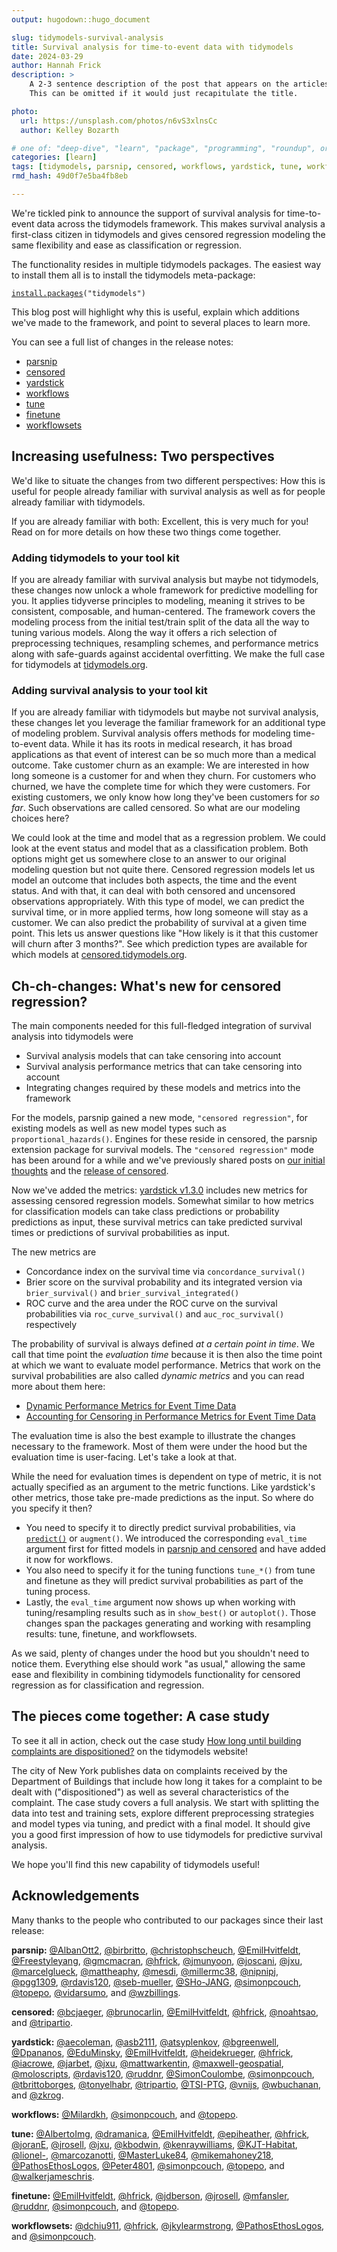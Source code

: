 ```yaml
---
output: hugodown::hugo_document

slug: tidymodels-survival-analysis
title: Survival analysis for time-to-event data with tidymodels
date: 2024-03-29
author: Hannah Frick
description: >
    A 2-3 sentence description of the post that appears on the articles page.
    This can be omitted if it would just recapitulate the title.

photo:
  url: https://unsplash.com/photos/n6vS3xlnsCc
  author: Kelley Bozarth

# one of: "deep-dive", "learn", "package", "programming", "roundup", or "other"
categories: [learn] 
tags: [tidymodels, parsnip, censored, workflows, yardstick, tune, workflowsets]
rmd_hash: 49d0f7e5ba4fb8eb

---
```


<!--
TODO:
* [ ] Look over / edit the post's title in the yaml
* [ ] Edit (or delete) the description; note this appears in the Twitter card
* [x] Pick category and tags (see existing with [`hugodown::tidy_show_meta()`](https://rdrr.io/pkg/hugodown/man/use_tidy_post.html))
* [ ] Find photo & update yaml metadata
* [ ] Create `thumbnail-sq.jpg`; height and width should be equal
* [ ] Create `thumbnail-wd.jpg`; width should be >5x height
* [ ] [`hugodown::use_tidy_thumbnails()`](https://rdrr.io/pkg/hugodown/man/use_tidy_post.html)
* [ ] Add intro sentence, e.g. the standard tagline for the package
* [x] [`usethis::use_tidy_thanks()`](https://usethis.r-lib.org/reference/use_tidy_thanks.html)
-->

We're tickled pink to announce the support of survival analysis for time-to-event data across the tidymodels framework. This makes survival analysis a first-class citizen in tidymodels and gives censored regression modeling the same flexibility and ease as classification or regression.

The functionality resides in multiple tidymodels packages. The easiest way to install them all is to install the tidymodels meta-package:

<div class="highlight">

<pre class='chroma'><code class='language-r' data-lang='r'><span><span class='nf'><a href='https://rdrr.io/r/utils/install.packages.html'>install.packages</a></span><span class='o'>(</span><span class='s'>"tidymodels"</span><span class='o'>)</span></span></code></pre>

</div>

This blog post will highlight why this is useful, explain which additions we've made to the framework, and point to several places to learn more.

You can see a full list of changes in the release notes:

-   [parsnip](https://parsnip.tidymodels.org/news/index.html#parsnip-120)
-   [censored](https://censored.tidymodels.org/news/index.html#censored-030)
-   [yardstick](https://yardstick.tidymodels.org/news/index.html#yardstick-130)
-   [workflows](https://workflows.tidymodels.org/news/index.html#workflows-114)
-   [tune](https://tune.tidymodels.org/news/index.html#tune-120)
-   [finetune](https://finetune.tidymodels.org/news/index.html#finetune-120)
-   [workflowsets](https://workflowsets.tidymodels.org/news/index.html#workflowsets-110)

## Increasing usefulness: Two perspectives

We'd like to situate the changes from two different perspectives: How this is useful for people already familiar with survival analysis as well as for people already familiar with tidymodels.

If you are already familiar with both: Excellent, this is very much for you! Read on for more details on how these two things come together.

### Adding tidymodels to your tool kit

If you are already familiar with survival analysis but maybe not tidymodels, these changes now unlock a whole framework for predictive modelling for you. It applies tidyverse principles to modeling, meaning it strives to be consistent, composable, and human-centered. The framework covers the modeling process from the initial test/train split of the data all the way to tuning various models. Along the way it offers a rich selection of preprocessing techniques, resampling schemes, and performance metrics along with safe-guards against accidental overfitting. We make the full case for tidymodels at [tidymodels.org](https://www.tidymodels.org/).

### Adding survival analysis to your tool kit

If you are already familiar with tidymodels but maybe not survival analysis, these changes let you leverage the familiar framework for an additional type of modeling problem. Survival analysis offers methods for modeling time-to-event data. While it has its roots in medical research, it has broad applications as that event of interest can be so much more than a medical outcome. Take customer churn as an example: We are interested in how long someone is a customer for and when they churn. For customers who churned, we have the complete time for which they were customers. For existing customers, we only know how long they've been customers for *so far*. Such observations are called censored. So what are our modeling choices here?

We could look at the time and model that as a regression problem. We could look at the event status and model that as a classification problem. Both options might get us somewhere close to an answer to our original modeling question but not quite there. Censored regression models let us model an outcome that includes both aspects, the time and the event status. And with that, it can deal with both censored and uncensored observations appropriately. With this type of model, we can predict the survival time, or in more applied terms, how long someone will stay as a customer. We can also predict the probability of survival at a given time point. This lets us answer questions like "How likely is it that this customer will churn after 3 months?". See which prediction types are available for which models at [censored.tidymodels.org](https://censored.tidymodels.org/).

## Ch-ch-changes: What's new for censored regression?

The main components needed for this full-fledged integration of survival analysis into tidymodels were

-   Survival analysis models that can take censoring into account
-   Survival analysis performance metrics that can take censoring into account
-   Integrating changes required by these models and metrics into the framework

For the models, parsnip gained a new mode, `"censored regression"`, for existing models as well as new model types such as `proportional_hazards()`. Engines for these reside in censored, the parsnip extension package for survival models. The `"censored regression"` mode has been around for a while and we've previously shared posts on [our initial thoughts](https://www.tidyverse.org/blog/2021/11/survival-analysis-parsnip-adjacent/) and the [release of censored](https://www.tidyverse.org/blog/2022/08/censored-0-1-0/).

Now we've added the metrics: [yardstick v1.3.0](https://yardstick.tidymodels.org/news/index.html#yardstick-130) includes new metrics for assessing censored regression models. Somewhat similar to how metrics for classification models can take class predictions or probability predictions as input, these survival metrics can take predicted survival times or predictions of survival probabilities as input.

The new metrics are

-   Concordance index on the survival time via `concordance_survival()`
-   Brier score on the survival probability and its integrated version via `brier_survival()` and `brier_survival_integrated()`
-   ROC curve and the area under the ROC curve on the survival probabilities via `roc_curve_survival()` and `auc_roc_survival()` respectively

The probability of survival is always defined *at a certain point in time*. We call that time point the *evaluation time* because it is then also the time point at which we want to evaluate model performance. Metrics that work on the survival probabilities are also called *dynamic metrics* and you can read more about them here:

-   [Dynamic Performance Metrics for Event Time Data](https://www.tidymodels.org/learn/statistics/survival-metrics/)
-   [Accounting for Censoring in Performance Metrics for Event Time Data](https://www.tidymodels.org/learn/statistics/survival-metrics-details/)

The evaluation time is also the best example to illustrate the changes necessary to the framework. Most of them were under the hood but the evaluation time is user-facing. Let's take a look at that.

While the need for evaluation times is dependent on type of metric, it is not actually specified as an argument to the metric functions. Like yardstick's other metrics, those take pre-made predictions as the input. So where do you specify it then?

-   You need to specify it to directly predict survival probabilities, via [`predict()`](https://rdrr.io/r/stats/predict.html) or `augment()`. We introduced the corresponding `eval_time` argument first for fitted models in [parsnip and censored](https://www.tidyverse.org/blog/2023/04/censored-0-2-0/#introducing-eval_time) and have added it now for workflows.
-   You also need to specify it for the tuning functions `tune_*()` from tune and finetune as they will predict survival probabilities as part of the tuning process.
-   Lastly, the `eval_time` argument now shows up when working with tuning/resampling results such as in `show_best()` or `autoplot()`. Those changes span the packages generating and working with resampling results: tune, finetune, and workflowsets.

As we said, plenty of changes under the hood but you shouldn't need to notice them. Everything else should work "as usual," allowing the same ease and flexibility in combining tidymodels functionality for censored regression as for classification and regression.

## The pieces come together: A case study

To see it all in action, check out the case study [How long until building complaints are dispositioned?](https://www.tidymodels.org/learn/statistics/survival-case-study/) on the tidymodels website!

The city of New York publishes data on complaints received by the Department of Buildings that include how long it takes for a complaint to be dealt with ("dispositioned") as well as several characteristics of the complaint. The case study covers a full analysis. We start with splitting the data into test and training sets, explore different preprocessing strategies and model types via tuning, and predict with a final model. It should give you a good first impression of how to use tidymodels for predictive survival analysis.

We hope you'll find this new capability of tidymodels useful!

## Acknowledgements

Many thanks to the people who contributed to our packages since their last release:

**parsnip:** [@AlbanOtt2](https://github.com/AlbanOtt2), [@birbritto](https://github.com/birbritto), [@christophscheuch](https://github.com/christophscheuch), [@EmilHvitfeldt](https://github.com/EmilHvitfeldt), [@Freestyleyang](https://github.com/Freestyleyang), [@gmcmacran](https://github.com/gmcmacran), [@hfrick](https://github.com/hfrick), [@jmunyoon](https://github.com/jmunyoon), [@joscani](https://github.com/joscani), [@jxu](https://github.com/jxu), [@marcelglueck](https://github.com/marcelglueck), [@mattheaphy](https://github.com/mattheaphy), [@mesdi](https://github.com/mesdi), [@millermc38](https://github.com/millermc38), [@nipnipj](https://github.com/nipnipj), [@pgg1309](https://github.com/pgg1309), [@rdavis120](https://github.com/rdavis120), [@seb-mueller](https://github.com/seb-mueller), [@SHo-JANG](https://github.com/SHo-JANG), [@simonpcouch](https://github.com/simonpcouch), [@topepo](https://github.com/topepo), [@vidarsumo](https://github.com/vidarsumo), and [@wzbillings](https://github.com/wzbillings).

**censored:** [@bcjaeger](https://github.com/bcjaeger), [@brunocarlin](https://github.com/brunocarlin), [@EmilHvitfeldt](https://github.com/EmilHvitfeldt), [@hfrick](https://github.com/hfrick), [@noahtsao](https://github.com/noahtsao), and [@tripartio](https://github.com/tripartio).

**yardstick:** [@aecoleman](https://github.com/aecoleman), [@asb2111](https://github.com/asb2111), [@atsyplenkov](https://github.com/atsyplenkov), [@bgreenwell](https://github.com/bgreenwell), [@Dpananos](https://github.com/Dpananos), [@EduMinsky](https://github.com/EduMinsky), [@EmilHvitfeldt](https://github.com/EmilHvitfeldt), [@heidekrueger](https://github.com/heidekrueger), [@hfrick](https://github.com/hfrick), [@iacrowe](https://github.com/iacrowe), [@jarbet](https://github.com/jarbet), [@jxu](https://github.com/jxu), [@mattwarkentin](https://github.com/mattwarkentin), [@maxwell-geospatial](https://github.com/maxwell-geospatial), [@moloscripts](https://github.com/moloscripts), [@rdavis120](https://github.com/rdavis120), [@ruddnr](https://github.com/ruddnr), [@SimonCoulombe](https://github.com/SimonCoulombe), [@simonpcouch](https://github.com/simonpcouch), [@tbrittoborges](https://github.com/tbrittoborges), [@tonyelhabr](https://github.com/tonyelhabr), [@tripartio](https://github.com/tripartio), [@TSI-PTG](https://github.com/TSI-PTG), [@vnijs](https://github.com/vnijs), [@wbuchanan](https://github.com/wbuchanan), and [@zkrog](https://github.com/zkrog).

**workflows:** [@Milardkh](https://github.com/Milardkh), [@simonpcouch](https://github.com/simonpcouch), and [@topepo](https://github.com/topepo).

**tune:** [@AlbertoImg](https://github.com/AlbertoImg), [@dramanica](https://github.com/dramanica), [@EmilHvitfeldt](https://github.com/EmilHvitfeldt), [@epiheather](https://github.com/epiheather), [@hfrick](https://github.com/hfrick), [@joranE](https://github.com/joranE), [@jrosell](https://github.com/jrosell), [@jxu](https://github.com/jxu), [@kbodwin](https://github.com/kbodwin), [@kenraywilliams](https://github.com/kenraywilliams), [@KJT-Habitat](https://github.com/KJT-Habitat), [@lionel-](https://github.com/lionel-), [@marcozanotti](https://github.com/marcozanotti), [@MasterLuke84](https://github.com/MasterLuke84), [@mikemahoney218](https://github.com/mikemahoney218), [@PathosEthosLogos](https://github.com/PathosEthosLogos), [@Peter4801](https://github.com/Peter4801), [@simonpcouch](https://github.com/simonpcouch), [@topepo](https://github.com/topepo), and [@walkerjameschris](https://github.com/walkerjameschris).

**finetune:** [@EmilHvitfeldt](https://github.com/EmilHvitfeldt), [@hfrick](https://github.com/hfrick), [@jdberson](https://github.com/jdberson), [@jrosell](https://github.com/jrosell), [@mfansler](https://github.com/mfansler), [@ruddnr](https://github.com/ruddnr), [@simonpcouch](https://github.com/simonpcouch), and [@topepo](https://github.com/topepo).

**workflowsets:** [@dchiu911](https://github.com/dchiu911), [@hfrick](https://github.com/hfrick), [@jkylearmstrong](https://github.com/jkylearmstrong), [@PathosEthosLogos](https://github.com/PathosEthosLogos), and [@simonpcouch](https://github.com/simonpcouch).

